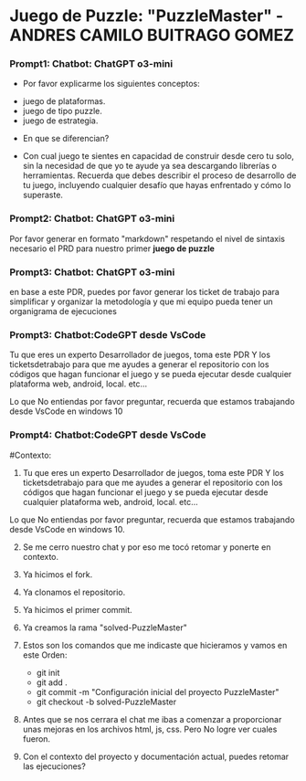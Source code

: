 # Juego de Puzzle: "PuzzleMaster" - ANDRES CAMILO BUITRAGO GOMEZ

### Prompt1: Chatbot: ChatGPT o3-mini
* Por favor explicarme los siguientes conceptos:
- juego de plataformas.
- juego de tipo puzzle.
- juego de estrategia.

* En que se diferencian?

* Con cual juego te sientes en capacidad de construir desde cero tu solo, sin la necesidad de que yo te ayude ya sea descargando librerías o herramientas. Recuerda que debes describir el proceso de desarrollo de tu juego, incluyendo cualquier desafío que hayas enfrentado y cómo lo superaste.

### Prompt2: Chatbot: ChatGPT o3-mini
Por favor generar en formato "markdown" respetando el nivel de sintaxis necesario el PRD para nuestro primer **juego de puzzle**

### Prompt3: Chatbot: ChatGPT o3-mini
en base a este PDR, puedes por favor generar los ticket de trabajo para simplificar y organizar la metodología y que mi equipo pueda tener un organigrama de ejecuciones

### Prompt3: Chatbot:CodeGPT desde VsCode
Tu que eres un experto Desarrollador de juegos, toma este PDR  Y los ticketsdetrabajo para que me ayudes a generar el repositorio con los códigos que hagan funcionar el juego y se pueda ejecutar desde cualquier plataforma web, android, local. etc...

Lo que No entiendas por favor preguntar, recuerda que estamos trabajando desde VsCode en windows 10

### Prompt4: Chatbot:CodeGPT desde VsCode

#Contexto:
1. Tu que eres un experto Desarrollador de juegos, toma este PDR  Y los ticketsdetrabajo para que me ayudes a generar el repositorio con los códigos que hagan funcionar el juego y se pueda ejecutar desde cualquier plataforma web, android, local. etc...

Lo que No entiendas por favor preguntar, recuerda que estamos trabajando desde VsCode en windows 10.

2. Se me cerro nuestro chat y por eso me tocó retomar y ponerte en contexto.

3. Ya hicimos el fork.

4. Ya clonamos el repositorio.

5. Ya hicimos el primer commit.

6. Ya creamos la rama "solved-PuzzleMaster"

7. Estos son los comandos que me indicaste que hicieramos y vamos en este Orden:
    - git init
    - git add .
    - git commit -m "Configuración inicial del proyecto PuzzleMaster"
    - git checkout -b solved-PuzzleMaster

8. Antes que se nos cerrara el chat me ibas a comenzar a proporcionar unas mejoras en los archivos html, js, css. Pero No logre ver cuales fueron.

9. Con el contexto del proyecto y documentación actual, puedes retomar las ejecuciones?